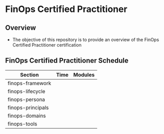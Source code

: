 # FinOps Certified Practitioner

## Overview
* The objective of this repository is to provide an overview of the FinOps Certified Practitioner certification

## FinOps Certified Practitioner Schedule

| Section | Time | Modules |
| --- | --- | --- |
| finops-framework | | | 
| finops-lifecycle | | | 
| finops-persona | | | 
| finops-principals | | | 
| finops-domains | | | 
| finops-tools | | |


